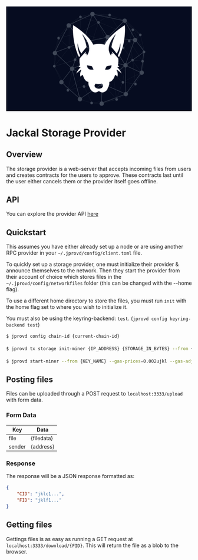 ![Jackal Provider Cover](./assets/jklstorage.png)
# Jackal Storage Provider

## Overview
The storage provider is a web-server that accepts incoming files from users and creates contracts for the users to approve. These contracts last until the user either cancels them or the provider itself goes offline.

## API

You can explore the provider API [here](https://www.postman.com/navigation-pilot-71533452/workspace/jackal-storage-api)

## Quickstart
This assumes you have either already set up a node or are using another RPC provider in your `~/.jprovd/config/client.toml` file.

To quickly set up a storage provider, one must initialize their provider & announce themselves to the network. Then they start the provider from their account of choice which stores files in the `~/.jprovd/config/networkfiles` folder (this can be changed with the --home flag).

To use a different home directory to store the files, you must run `init` with the home flag set to where you wish to initialize it.

You must also be using the keyring-backend: `test`. (`jprovd config keyring-backend test`)

```sh
$ jprovd config chain-id {current-chain-id}

$ jprovd tx storage init-miner {IP_ADDRESS} {STORAGE_IN_BYTES} --from {KEY_NAME} --gas-prices=0.002ujkl --gas-adjustment=1.5

$ jprovd start-miner --from {KEY_NAME} --gas-prices=0.002ujkl --gas-adjustment=1.5 -y
```

## Posting files
Files can be uploaded through a POST request to `localhost:3333/upload` with form data.
### Form Data
| Key    | Data       |
|--------|------------|
| file   | {filedata} |
| sender | {address}  |

### Response
The response will be a JSON response formatted as:
```JSON
{
    "CID": "jklc1...",
    "FID": "jklf1..."
}
```

## Getting files
Gettings files is as easy as running a GET request at `localhost:3333/download/{FID}`. This will return the file as a blob to the browser.

